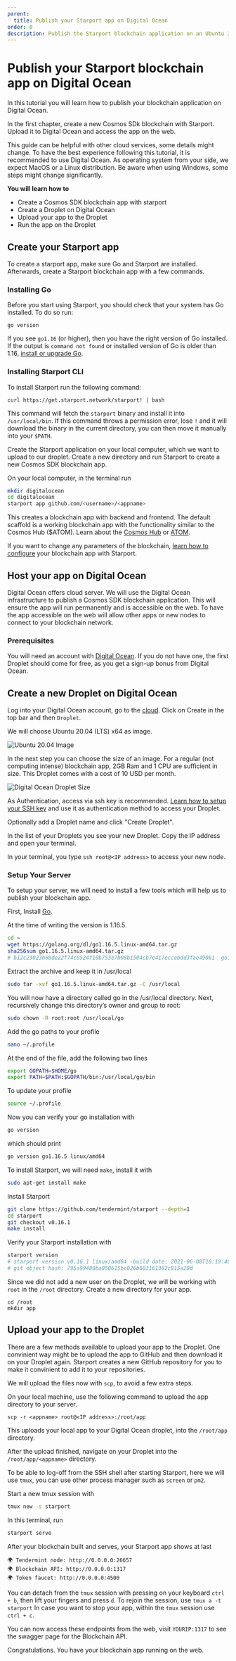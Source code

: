 ```yaml
---
parent:
  title: Publish your Starport app on Digital Ocean
order: 0
description: Publish the Starport blockchain application on an Ubuntu 20.04 droplet on Digital Ocean.
---
```


# Publish your Starport blockchain app on Digital Ocean

In this tutorial you will learn how to publish your blockchain application on Digital Ocean.

In the first chapter, create a new Cosmos SDk blockchain with Starport.
Upload it to Digital Ocean and access the app on the web.

This guide can be helpful with other cloud services, some details might change.
To have the best experience following this tutorial, it is recommended to use Digital Ocean. As operating system from your side, we expect MacOS or a Linux distribution. Be aware when using Windows, some steps might change significantly.

**You will learn how to**

- Create a Cosmos SDK blockchain app with starport
- Create a Droplet on Digital Ocean
- Upload your app to the Droplet
- Run the app on the Droplet

## Create your Starport app

To create a starport app, make sure Go and Starport are installed. Afterwards, create a Starport blockchain app with a few commands.

### Installing Go

Before you start using Starport, you should check that your system has Go installed. To do so run:

```
go version
```

If you see `go1.16` (or higher), then you have the right version of Go installed. If the output is `command not found` or installed version of Go is older than 1.16, [install or upgrade Go](https://golang.org/doc/install).

### Installing Starport CLI

To install Starport run the following command:

```
curl https://get.starport.network/starport! | bash
```

This command will fetch the `starport` binary and install it into `/usr/local/bin`. If this command throws a permission error, lose `!` and it will download the binary in the current directory, you can then move it manually into your `$PATH`.

Create the Starport application on your local computer, which we want to upload to our droplet.
Create a new directory and run Starport to create a new Cosmos SDK blockchain app.

On your local computer, in the terminal run

```bash
mkdir digitalocean
cd digitalocean
starport app github.com/<username>/<appname>
```

This creates a blockchain app with backend and frontend. The default scaffold is a working blockchain app with the functionality similar to the Cosmos Hub ($ATOM). Learn about the [Cosmos Hub](https://hub.cosmos.network/main/hub-overview/overview.html) or [ATOM](https://cosmos.network/features).

If you want to change any parameters of the blockchain, [learn how to configure](https://docs.starport.network/configure/) your blockchain app with Starport.

## Host your app on Digital Ocean

Digital Ocean offers cloud server. We will use the Digital Ocean infrastructure to publish a Cosmos SDK blockchain application. This will ensure the app will run permanently and is accessible on the web. 
To have the app accessible on the web will allow other apps or new nodes to connect to your blockchain network.

### Prerequisites

You will need an account with [Digital Ocean](https://cloud.digitalocean.com/). If you do not have one, the first Droplet should come for free, as you get a sign-up bonus from Digital Ocean.

## Create a new Droplet on Digital Ocean

Log into your Digital Ocean account, go to the [cloud](https://cloud.digitalocean.com/).
Click on Create in the top bar and then `Droplet`.

We will choose Ubuntu 20.04 (LTS) x64 as image.

![Ubuntu 20.04 Image](./do-ubuntu-image.png "Choose Ubuntu 20.04")

In the next step you can choose the size of an image. For a regular (not computing intense) blockchain app, 2GB Ram and 1 CPU are sufficient in size. This Droplet comes with a cost of 10 USD per month.

![Digital Ocean Droplet Size](./do-droplet-size.png "Digital Ocean Droplet Size")

As Authentication, access via ssh key is recommended. [Learn how to setup your SSH key](https://www.digitalocean.com/community/tutorials/how-to-set-up-ssh-keys-2) and use it as authentication method to access your Droplet.

Optionally add a Droplet name and click "Create Droplet".

In the list of your Droplets you see your new Droplet. Copy the IP address and open your terminal.

In your terminal, you type `ssh root@<IP address>` to access your new node.

### Setup Your Server

To setup your server, we will need to install a few tools which will help us to publish your blockchain app.

First, Install [Go](https://golang.org/dl/).

At the time of writing the version is 1.16.5.

```bash
cd ~
wget https://golang.org/dl/go1.16.5.linux-amd64.tar.gz
sha256sum go1.16.5.linux-amd64.tar.gz
# b12c23023b68de22f74c0524f10b753e7b08b1504cb7e417eccebdd3fae49061  go1.16.5.linux-amd64.tar.gz
```

Extract the archive and keep it in /usr/local

```bash
sudo tar -xvf go1.16.5.linux-amd64.tar.gz -C /usr/local
```

You will now have a directory called go in the /usr/local directory. Next, recursively change this directory’s owner and group to root:

```bash
sudo chown -R root:root /usr/local/go
```

Add the go paths to your profile

```bash
nano ~/.profile
```

At the end of the file, add the following two lines

```bash
export GOPATH=$HOME/go
export PATH=$PATH:$GOPATH/bin:/usr/local/go/bin
```

To update your profile

```bash
source ~/.profile
```

Now you can verify your go installation with 

```bash
go version
```

which should print

```bash
go version go1.16.5 linux/amd64
```

To install Starport, we will need `make`, install it with

```bash
sudo apt-get install make
```

Install Starport

```bash
git clone https://github.com/tendermint/starport --depth=1
cd starport
git checkout v0.16.1
make install
```

Verify your Starport installation with 

```bash
starport version
# starport version v0.16.1 linux/amd64 -build date: 2021-06-08T10:19:48
# git object hash: 795a99480ba050615bc026b603161362c815a20d
```

Since we did not add a new user on the Droplet, we will be working with `root` in the `/root` directory.
Create a new directory for your app. 

```
cd /root
mkdir app
```

## Upload your app to the Droplet

There are a few methods available to upload your app to the Droplet. One convinient way might be to upload the app to GitHub and then download it on your Droplet again. Starport creates a new GitHub repository for you to make it convinient to add it to your repositories.

We will upload the files now with `scp`, to avoid a few extra steps. 

On your local machine, use the following command to upload the app directory to your server.

`scp -r <appname> root@<IP address>:/root/app`

This uploads your local app to your Digital Ocean droplet, into the `/root/app` directory.

After the upload finished, navigate on your Droplet into the `/root/app/<appname>` directory.

To be able to log-off from the SSH shell after starting Starport, here we will use `tmux`, you can use other process manager such as `screen` or `pm2`.

Start a new tmux session with

```bash
tmux new -s starport
```

In this terminal, run

```bash
starport serve
```

After your blockchain built and serves, your Starport app shows at last


```
🌍 Tendermint node: http://0.0.0.0:26657
🌍 Blockchain API: http://0.0.0.0:1317
🌍 Token faucet: http://0.0.0.0:4500
```

You can detach from the `tmux` session with pressing on your keyboard `ctrl + b`, then lift your fingers and press `d`.
To rejoin the session, use `tmux a -t starport`
In case you want to stop your app, within the `tmux` session use `ctrl + c`. 

You can now access these endpoints from the web, visit `YOURIP:1317` to see the swagger page for the Blockchain API.

Congratulations. You have your blockchain app running on the web.